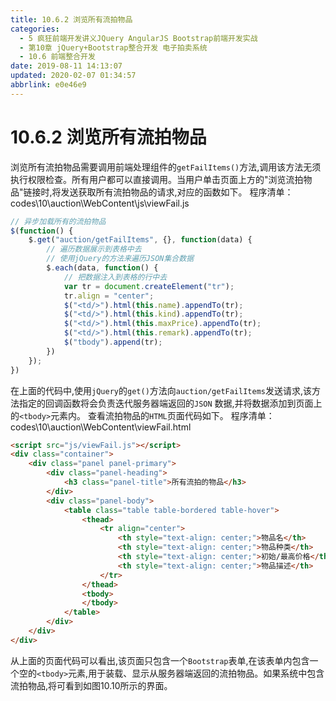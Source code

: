 ```yaml
---
title: 10.6.2 浏览所有流拍物品
categories: 
  - 5 疯狂前端开发讲义JQuery AngularJS Bootstrap前端开发实战
  - 第10章 jQuery+Bootstrap整合开发 电子拍卖系统
  - 10.6 前端整合开发
date: 2019-08-11 14:13:07
updated: 2020-02-07 01:34:57
abbrlink: e0e46e9
---
```

# 10.6.2 浏览所有流拍物品 #
浏览所有流拍物品需要调用前端处理组件的`getFailItems()`方法,调用该方法无须执行权限检查。所有用户都可以直接调用。当用户单击页面上方的"浏览流拍物品"链接时,将发送获取所有流拍物品的请求,对应的函数如下。
程序清单：codes\10\auction\WebContent\js\viewFail.js
```javascript
// 异步加载所有的流拍物品 
$(function() {
    $.get("auction/getFailItems", {}, function(data) {
        // 遍历数据展示到表格中去
        // 使用jQuery的方法来遍历JSON集合数据
        $.each(data, function() {
            // 把数据注入到表格的行中去
            var tr = document.createElement("tr");
            tr.align = "center";
            $("<td/>").html(this.name).appendTo(tr);
            $("<td/>").html(this.kind).appendTo(tr);
            $("<td/>").html(this.maxPrice).appendTo(tr);
            $("<td/>").html(this.remark).appendTo(tr);
            $("tbody").append(tr);
        })
    });
})
```
在上面的代码中,使用`jQuery`的`get()`方法向`auction/getFailItems`发送请求,该方法指定的回调函数将会负责迭代服务器端返回的`JSON` 数据,并将数据添加到页面上的`<tbody>`元素内。
查看流拍物品的`HTML`页面代码如下。
程序清单：codes\10\auction\WebContent\viewFail.html
```html
<script src="js/viewFail.js"></script>
<div class="container">
    <div class="panel panel-primary">
        <div class="panel-heading">
            <h3 class="panel-title">所有流拍的物品</h3>
        </div>
        <div class="panel-body">
            <table class="table table-bordered table-hover">
                <thead>
                    <tr align="center">
                        <th style="text-align: center;">物品名</th>
                        <th style="text-align: center;">物品种类</th>
                        <th style="text-align: center;">初始/最高价格</th>
                        <th style="text-align: center;">物品描述</th>
                    </tr>
                </thead>
                <tbody>
                </tbody>
            </table>
        </div>
    </div>
</div>
```
从上面的页面代码可以看出,该页面只包含一个`Bootstrap`表单,在该表单内包含一个空的`<tbody>`元素,用于装载、显示从服务器端返回的流拍物品。如果系统中包含流拍物品,将可看到如图10.10所示的界面。

